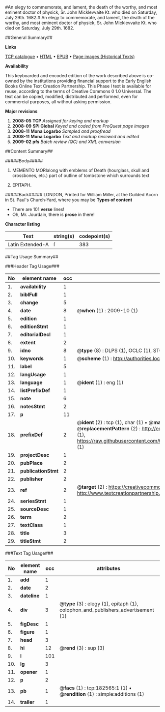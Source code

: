 #An elegy to commemorate, and lament, the death of the worthy, and most eminent doctor of physick, Sr. John Micklevvaite Kt. who died on Saturday, July 29th. 1682.#
An elegy to commemorate, and lament, the death of the worthy, and most eminent doctor of physick, Sr. John Micklevvaite Kt. who died on Saturday, July 29th. 1682.

##General Summary##

**Links**

[TCP catalogue](http://www.ota.ox.ac.uk/tcp/)  • 
[HTML](http://tei.it.ox.ac.uk/tcp/Texts-HTML/free/B03/B03256.html)  • 
[EPUB](http://tei.it.ox.ac.uk/tcp/Texts-EPUB/free/B03/B03256.epub) • 
[Page images (Historical Texts)](https://data.historicaltexts.jisc.ac.uk/view?pubId=eebo-99890184e&pageId=eebo-99890184e-182565-1)

**Availability**

This keyboarded and encoded edition of the
	       work described above is co-owned by the institutions
	       providing financial support to the Early English Books
	       Online Text Creation Partnership. This Phase I text is
	       available for reuse, according to the terms of Creative
	       Commons 0 1.0 Universal. The text can be copied,
	       modified, distributed and performed, even for
	       commercial purposes, all without asking permission.

**Major revisions**

1. __2008-05__ __TCP__ *Assigned for keying and markup*
1. __2008-09__ __SPi Global__ *Keyed and coded from ProQuest page images*
1. __2008-11__ __Mona Logarbo__ *Sampled and proofread*
1. __2008-11__ __Mona Logarbo__ *Text and markup reviewed and edited*
1. __2009-02__ __pfs__ *Batch review (QC) and XML conversion*

##Content Summary##

#####Body#####

1. MEMENTO MORIalong with emblems of Death (hourglass, skull and crossbones, etc.) part of outline of tombstone which surrounds text

1. EPITAPH.

#####Back#####
LONDON, Printed for William Miller, at the Guilded Acorn in St. Paul's Church-Yard, where you may be
**Types of content**

  * There are 101 **verse** lines!
  * Oh, Mr. Jourdain, there is **prose** in there!

**Character listing**


|Text|string(s)|codepoint(s)|
|---|---|---|
|Latin Extended-A|ſ|383|

##Tag Usage Summary##

###Header Tag Usage###

|No|element name|occ|attributes|
|---|---|---|---|
|1.|__availability__|1||
|2.|__biblFull__|1||
|3.|__change__|5||
|4.|__date__|8| @__when__ (1) : 2009-10 (1)|
|5.|__edition__|1||
|6.|__editionStmt__|1||
|7.|__editorialDecl__|1||
|8.|__extent__|2||
|9.|__idno__|8| @__type__ (8) : DLPS (1), OCLC (1), STC (3), EEBO-CITATION (1), PROQUEST (1), VID (1)|
|10.|__keywords__|1| @__scheme__ (1) : http://authorities.loc.gov/ (1)|
|11.|__label__|5||
|12.|__langUsage__|1||
|13.|__language__|1| @__ident__ (1) : eng (1)|
|14.|__listPrefixDef__|1||
|15.|__note__|6||
|16.|__notesStmt__|2||
|17.|__p__|11||
|18.|__prefixDef__|2| @__ident__ (2) : tcp (1), char (1)  •  @__matchPattern__ (2) : ([0-9\-]+):([0-9IVX]+) (1), (.+) (1)  •  @__replacementPattern__ (2) : http://eebo.chadwyck.com/downloadtiff?vid=$1&page=$2 (1), https://raw.githubusercontent.com/textcreationpartnership/Texts/master/tcpchars.xml#$1 (1)|
|19.|__projectDesc__|1||
|20.|__pubPlace__|2||
|21.|__publicationStmt__|2||
|22.|__publisher__|2||
|23.|__ref__|2| @__target__ (2) : https://creativecommons.org/publicdomain/zero/1.0/ (1), http://www.textcreationpartnership.org/docs/. (1)|
|24.|__seriesStmt__|1||
|25.|__sourceDesc__|1||
|26.|__term__|2||
|27.|__textClass__|1||
|28.|__title__|3||
|29.|__titleStmt__|2||


###Text Tag Usage###

|No|element name|occ|attributes|
|---|---|---|---|
|1.|__add__|1||
|2.|__date__|2||
|3.|__dateline__|1||
|4.|__div__|3| @__type__ (3) : elegy (1), epitaph (1), colophon_and_publishers_advertisement (1)|
|5.|__figDesc__|1||
|6.|__figure__|1||
|7.|__head__|3||
|8.|__hi__|12| @__rend__ (3) : sup (3)|
|9.|__l__|101||
|10.|__lg__|3||
|11.|__opener__|1||
|12.|__p__|2||
|13.|__pb__|1| @__facs__ (1) : tcp:182565:1 (1)  •  @__rendition__ (1) : simple:additions (1)|
|14.|__trailer__|1||
